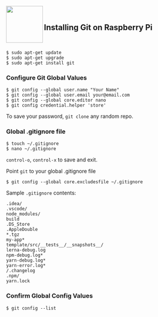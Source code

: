 <a href="https://git-scm.com"><img src="https://git-scm.com/images/logo@2x.png" align="left" width="100px"></a>

<br>

## Installing Git on Raspberry Pi

<br>

```
$ sudo apt-get update
$ sudo apt-get upgrade
$ sudo apt-get install git
```

### Configure Git Global Values

```
$ git config --global user.name "Your Name"
$ git config --global user.email your@email.com
$ git config --global core.editor nano
$ git config credential.helper 'store'
```

To save your password, `git clone` any random repo.

### Global .gitignore file

```
$ touch ~/.gitignore
$ nano ~/.gitignore
```

`control-o`, `control-x` to save and exit.

Point `git` to your global .gitignore file

```
$ git config --global core.excludesfile ~/.gitignore
```

Sample `.gitignore` contents:

```
.idea/
.vscode/
node_modules/
build
.DS_Store
.AppleDouble
*.tgz
my-app*
template/src/__tests__/__snapshots__/
lerna-debug.log
npm-debug.log*
yarn-debug.log*
yarn-error.log*
/.changelog
.npm/
yarn.lock
```

### Confirm Global Config Values

```
$ git config --list
```
